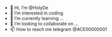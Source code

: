 - 👋 Hi, I’m @HolyDe
- 👀 I’m interested in coding 
- 🌱 I’m currently learning ...
- 💞️ I’m looking to collaborate on ...
- 📫 How to reach me telegram @ACE00000001

<!---
HolyDe/HolyDe is a ✨ special ✨ repository because its `README.md` (this file) appears on your GitHub profile.
You can click the Preview link to take a look at your changes.
--->
